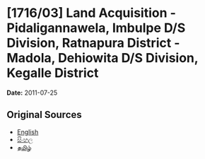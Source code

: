 # [1716/03] Land Acquisition - Pidaligannawela, Imbulpe D/S Division, Ratnapura District - Madola, Dehiowita D/S Division, Kegalle District

**Date:** 2011-07-25

## Original Sources

- [English](https://documents.gov.lk/view/extra-gazettes/2011/7/1716-03_E.pdf)
- [සිංහල](https://documents.gov.lk/view/extra-gazettes/2011/7/1716-03_S.pdf)
- [தமிழ்](https://documents.gov.lk/view/extra-gazettes/2011/7/1716-03_T.pdf)

